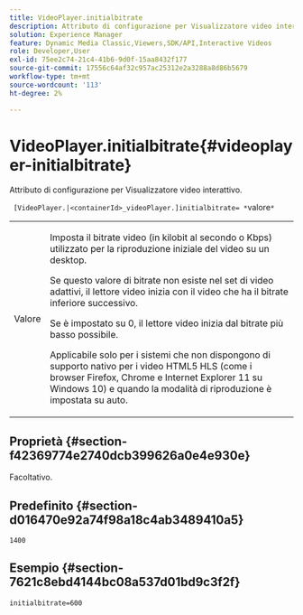 ```yaml
---
title: VideoPlayer.initialbitrate
description: Attributo di configurazione per Visualizzatore video interattivo.
solution: Experience Manager
feature: Dynamic Media Classic,Viewers,SDK/API,Interactive Videos
role: Developer,User
exl-id: 75ee2c74-21c4-41b6-9d0f-15aa8432f177
source-git-commit: 17556c64af32c957ac25312e2a3288a8d86b5679
workflow-type: tm+mt
source-wordcount: '113'
ht-degree: 2%

---
```


# VideoPlayer.initialbitrate{#videoplayer-initialbitrate}

Attributo di configurazione per Visualizzatore video interattivo.

` [VideoPlayer.|<containerId>_videoPlayer.]initialbitrate= *`valore`*`

<table id="table_C616483932C2482CA9794DDD7313FD7C"> 
 <tbody> 
  <tr> 
   <td colname="col1"> <p> Valore <span class="codeph"></span> </p> </td> 
   <td colname="col2"> <p> Imposta il bitrate video (in kilobit al secondo o Kbps) utilizzato per la riproduzione iniziale del video su un desktop. </p> <p>Se questo valore di bitrate non esiste nel set di video adattivi, il lettore video inizia con il video che ha il bitrate inferiore successivo. </p> <p>Se è impostato su <span class="codeph"> 0</span>, il lettore video inizia dal bitrate più basso possibile. </p> <p>Applicabile solo per i sistemi che non dispongono di supporto nativo per i video HTML5 HLS (come i browser Firefox, Chrome e Internet Explorer 11 su Windows 10) e quando la modalità di riproduzione è impostata su auto. </p> </td> 
  </tr> 
 </tbody> 
</table>

## Proprietà {#section-f42369774e2740dcb399626a0e4e930e}

Facoltativo.

## Predefinito {#section-d016470e92a74f98a18c4ab3489410a5}

`1400`

## Esempio {#section-7621c8ebd4144bc08a537d01bd9c3f2f}

```
initialbitrate=600
```
